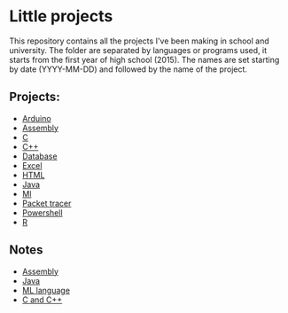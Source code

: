 # Little projects
This repository contains all the projects I've been making in school and university.
The folder are separated by languages or programs used, it starts from the first year of high school (2015).
The names are set starting by date (YYYY-MM-DD) and followed by the name of the project.
## Projects:
* [Arduino](Arduino)
* [Assembly](Assembly)
* [C](C)
* [C++](C++)
* [Database](Database)
* [Excel](Xlsx)
* [HTML](Html)
* [Java](Java)
* [Ml](Ml)
* [Packet tracer](Packet%20tracer)
* [Powershell](Powershell)
* [R](R)

## Notes
* [Assembly](Assembly/README.md)
* [Java](Java/README.md)
* [ML language](Ml/README.md)
* [C and C++](C++/README.md)
